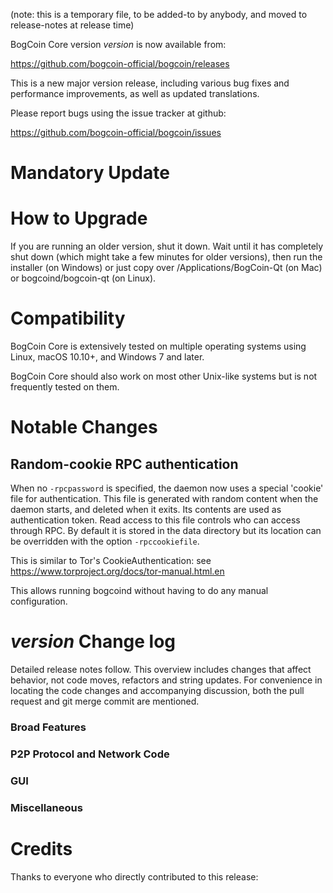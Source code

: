 (note: this is a temporary file, to be added-to by anybody, and moved to release-notes at release time)

BogCoin Core version *version* is now available from:

  <https://github.com/bogcoin-official/bogcoin/releases>

This is a new major version release, including various bug fixes and
performance improvements, as well as updated translations.

Please report bugs using the issue tracker at github:

  <https://github.com/bogcoin-official/bogcoin/issues>

Mandatory Update
==============


How to Upgrade
==============

If you are running an older version, shut it down. Wait until it has completely shut down (which might take a few minutes for older versions), then run the installer (on Windows) or just copy over /Applications/BogCoin-Qt (on Mac) or bogcoind/bogcoin-qt (on Linux).

Compatibility
==============

BogCoin Core is extensively tested on multiple operating systems using
Linux, macOS 10.10+, and Windows 7 and later.

BogCoin Core should also work on most other Unix-like systems but is not
frequently tested on them.

Notable Changes
===============

Random-cookie RPC authentication
---------------------------------

When no `-rpcpassword` is specified, the daemon now uses a special 'cookie'
file for authentication. This file is generated with random content when the
daemon starts, and deleted when it exits. Its contents are used as
authentication token. Read access to this file controls who can access through
RPC. By default it is stored in the data directory but its location can be
overridden with the option `-rpccookiefile`.

This is similar to Tor's CookieAuthentication: see
https://www.torproject.org/docs/tor-manual.html.en

This allows running bogcoind without having to do any manual configuration.


*version* Change log
=================

Detailed release notes follow. This overview includes changes that affect
behavior, not code moves, refactors and string updates. For convenience in locating
the code changes and accompanying discussion, both the pull request and
git merge commit are mentioned.

### Broad Features
### P2P Protocol and Network Code
### GUI
### Miscellaneous

Credits
=======

Thanks to everyone who directly contributed to this release:

